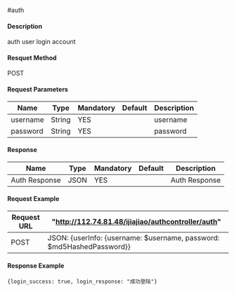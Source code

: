 #auth 
#### Description
auth user login account
#### Resquet Method
POST
#### Request Parameters

| Name | Type | Mandatory | Default | Description |
| -- | -- | -- | -- | -- |
| username | String | YES |  | username |
| password    | String | YES |  | password |


#### Response
| Name | Type | Mandatory | Default | Description |
| -- | -- | -- | -- | -- |
| Auth Response | JSON | YES| | Auth Response |


#### Request Example

|Request URL | "http://112.74.81.48/ijiajiao/authcontroller/auth" |
| --| -- |
| POST| JSON: {userInfo: {username: $username, password: $md5HashedPassword}}|

#### Response Example

```
{login_success: true, login_response: "成功登陆"}
```




